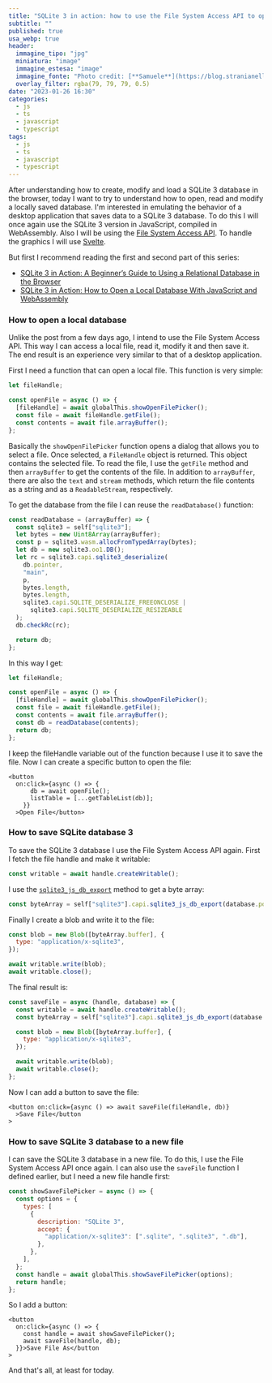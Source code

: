 ```yaml
---
title: "SQLite 3 in action: how to use the File System Access API to open and save a SQLite 3 database in a browser"
subtitle: ""
published: true
usa_webp: true
header:
  immagine_tipo: "jpg"
  miniatura: "image"
  immagine_estesa: "image"
  immagine_fonte: "Photo credit: [**Samuele**](https://blog.stranianelli.com/)"
  overlay_filter: rgba(79, 79, 79, 0.5)
date: "2023-01-26 16:30"
categories:
  - js
  - ts
  - javascript
  - typescript
tags:
  - js
  - ts
  - javascript
  - typescript
---
```


After understanding how to create, modify and load a SQLite 3 database in the browser, today I want to try to understand how to open, read and modify a locally saved database. I'm interested in emulating the behavior of a desktop application that saves data to a SQLite 3 database. To do this I will once again use the SQLite 3 version in JavaScript, compiled in WebAssembly. Also I will be using the [File System Access API](https://developer.chrome.com/articles/file-system-access/). To handle the graphics I will use [Svelte](https://svelte.dev/).

But first I recommend reading the first and second part of this series:

- [SQLite 3 in Action: A Beginner’s Guide to Using a Relational Database in the Browser](https://javascript.plainenglish.io/a-beginners-guide-to-setting-up-and-using-sqlite-3-in-a-browser-based-application-9e60cefe75ce)
- [SQLite 3 in Action: How to Open a Local Database With JavaScript and WebAssembly](https://el3um4s.medium.com/sqlite-3-in-action-how-to-open-a-local-database-with-javascript-and-webassembly-d766d0743a79)

### How to open a local database

Unlike the post from a few days ago, I intend to use the File System Access API. This way I can access a local file, read it, modify it and then save it. The end result is an experience very similar to that of a desktop application.

First I need a function that can open a local file. This function is very simple:

```js
let fileHandle;

const openFile = async () => {
  [fileHandle] = await globalThis.showOpenFilePicker();
  const file = await fileHandle.getFile();
  const contents = await file.arrayBuffer();
};
```

Basically the `showOpenFilePicker` function opens a dialog that allows you to select a file. Once selected, a `FileHandle` object is returned. This object contains the selected file. To read the file, I use the `getFile` method and then `arrayBuffer` to get the contents of the file. In addition to `arrayBuffer`, there are also the `text` and `stream` methods, which return the file contents as a string and as a `ReadableStream`, respectively.

To get the database from the file I can reuse the `readDatabase()` function:

```js
const readDatabase = (arrayBuffer) => {
  const sqlite3 = self["sqlite3"];
  let bytes = new Uint8Array(arrayBuffer);
  const p = sqlite3.wasm.allocFromTypedArray(bytes);
  let db = new sqlite3.oo1.DB();
  let rc = sqlite3.capi.sqlite3_deserialize(
    db.pointer,
    "main",
    p,
    bytes.length,
    bytes.length,
    sqlite3.capi.SQLITE_DESERIALIZE_FREEONCLOSE |
      sqlite3.capi.SQLITE_DESERIALIZE_RESIZEABLE
  );
  db.checkRc(rc);

  return db;
};
```

In this way I get:

```js
let fileHandle;

const openFile = async () => {
  [fileHandle] = await globalThis.showOpenFilePicker();
  const file = await fileHandle.getFile();
  const contents = await file.arrayBuffer();
  const db = readDatabase(contents);
  return db;
};
```

I keep the fileHandle variable out of the function because I use it to save the file. Now I can create a specific button to open the file:

```svelte
<button
  on:click={async () => {
      db = await openFile();
      listTable = [...getTableList(db)];
    }}
  >Open File</button>
```

### How to save SQLite database 3

To save the SQLite 3 database I use the File System Access API again. First I fetch the file handle and make it writable:

```js
const writable = await handle.createWritable();
```

I use the [`sqlite3_js_db_export`](https://sqlite.org/wasm/doc/trunk/api-c-style.md#sqlite3_js_db_export) method to get a byte array:

```js
const byteArray = self["sqlite3"].capi.sqlite3_js_db_export(database.pointer);
```

Finally I create a blob and write it to the file:

```js
const blob = new Blob([byteArray.buffer], {
  type: "application/x-sqlite3",
});

await writable.write(blob);
await writable.close();
```

The final result is:

```js
const saveFile = async (handle, database) => {
  const writable = await handle.createWritable();
  const byteArray = self["sqlite3"].capi.sqlite3_js_db_export(database.pointer);

  const blob = new Blob([byteArray.buffer], {
    type: "application/x-sqlite3",
  });

  await writable.write(blob);
  await writable.close();
};
```

Now I can add a button to save the file:

```svelte
<button on:click={async () => await saveFile(fileHandle, db)}
  >Save File</button
>
```

### How to save SQLite 3 database to a new file

I can save the SQLite 3 database in a new file. To do this, I use the File System Access API once again. I can also use the `saveFile` function I defined earlier, but I need a new file handle first:

```js
const showSaveFilePicker = async () => {
  const options = {
    types: [
      {
        description: "SQLite 3",
        accept: {
          "application/x-sqlite3": [".sqlite", ".sqlite3", ".db"],
        },
      },
    ],
  };
  const handle = await globalThis.showSaveFilePicker(options);
  return handle;
};
```

So I add a button:

```svelte
<button
  on:click={async () => {
    const handle = await showSaveFilePicker();
    await saveFile(handle, db);
  }}>Save File As</button
>
```

And that's all, at least for today.
